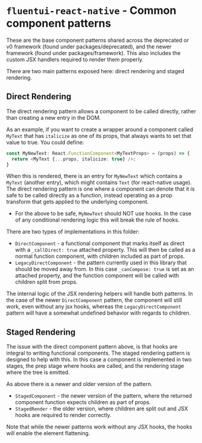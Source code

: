 # `fluentui-react-native` - Common component patterns

These are the base component patterns shared across the deprecated or v0 framework (found under packages/deprecated), and the newer framework (found under packages/framework). This also includes the custom JSX handlers required to render them properly.

There are two main patterns exposed here: direct rendering and staged rendering.

## Direct Rendering

The direct rendering pattern allows a component to be called directly, rather than creating a new entry in the DOM.

As an example, if you want to create a wrapper around a component called `MyText` that has `italicize` as one of its props, that always wants to set that value to true. You could define:

```ts
const MyNewText: React.FunctionComponent<MyTextProps> = (props) => {
  return <MyText {...props, italicize: true} />;
}
```

When this is rendered, there is an entry for `MyNewText` which contains a `MyText` (another entry), which might contains `Text` (for react-native usage). The direct rendering pattern is one where a component can denote that it is safe to be called directly as a function, instead operating as a prop transform that gets applied to the underlying component.

- For the above to be safe, `MyNewText` should NOT use hooks. In the case of any conditional rendering logic this will break the rule of hooks.

There are two types of implementations in this folder:

- `DirectComponent` - a functional component that marks itself as direct with a `_callDirect: true` attached property. This will then be called as a normal function component, with children included as part of props.
- `LegacyDirectComponent` - the pattern currently used in this library that should be moved away from. In this case `_canCompose: true` is set as an attached property, and the function component will be called with children split from props.

The internal logic of the JSX rendering helpers will handle both patterns. In the case of the newer `DirectComponent` pattern, the component will still work, even without any jsx hooks, whereas the `LegacyDirectComponent` pattern will have a somewhat undefined behavior with regards to children.

## Staged Rendering

The issue with the direct component pattern above, is that hooks are integral to writing functional components. The staged rendering pattern is designed to help with this. In this case a component is implemented in two stages, the prep stage where hooks are called, and the rendering stage where the tree is emitted.

As above there is a newer and older version of the pattern.

- `StagedComponent` - the newer version of the pattern, where the returned component function expects children as part of props.
- `StagedRender` - the older version, where children are split out and JSX hooks are required to render correctly.

Note that while the newer patterns work without any JSX hooks, the hooks will enable the element flattening.
